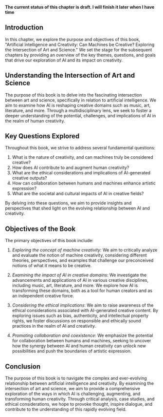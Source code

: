 **The current status of this chapter is draft. I will finish it later when I have time**

Introduction
------------

In this chapter, we explore the purpose and objectives of this book, "Artificial Intelligence and Creativity: Can Machines be Creative? Exploring the Intersection of Art and Science." We set the stage for the subsequent chapters by providing an overview of the key themes, questions, and goals that drive our exploration of AI and its impact on creativity.

Understanding the Intersection of Art and Science
-------------------------------------------------

The purpose of this book is to delve into the fascinating intersection between art and science, specifically in relation to artificial intelligence. We aim to examine how AI is reshaping creative domains such as music, art, literature, and more. Through a multidisciplinary lens, we seek to foster a deeper understanding of the potential, challenges, and implications of AI in the realm of human creativity.

Key Questions Explored
----------------------

Throughout this book, we strive to address several fundamental questions:

1. What is the nature of creativity, and can machines truly be considered creative?
2. How does AI contribute to and augment human creativity?
3. What are the ethical considerations and implications of AI-generated creative outputs?
4. How can collaboration between humans and machines enhance artistic expression?
5. What are the societal and cultural impacts of AI in creative fields?

By delving into these questions, we aim to provide insights and perspectives that shed light on the evolving relationship between AI and creativity.

Objectives of the Book
----------------------

The primary objectives of this book include:

1. *Exploring the concept of machine creativity*: We aim to critically analyze and evaluate the notion of machine creativity, considering different theories, perspectives, and examples that challenge our preconceived notions of what it means to be creative.

2. *Examining the impact of AI in creative domains*: We investigate the advancements and applications of AI in various creative disciplines, including music, art, literature, and more. We explore how AI is transforming these domains, both as a tool for human creators and as an independent creative force.

3. *Considering the ethical implications*: We aim to raise awareness of the ethical considerations associated with AI-generated creative content. By exploring issues such as bias, authenticity, and intellectual property rights, we foster discussions on responsible and ethically sound practices in the realm of AI and creativity.

4. *Promoting collaboration and coexistence*: We emphasize the potential for collaboration between humans and machines, seeking to uncover how the synergy between AI and human creativity can unlock new possibilities and push the boundaries of artistic expression.

Conclusion
----------

The purpose of this book is to navigate the complex and ever-evolving relationship between artificial intelligence and creativity. By examining the intersection of art and science, we aim to provide a comprehensive exploration of the ways in which AI is challenging, augmenting, and transforming human creativity. Through critical analysis, case studies, and ethical considerations, we hope to provoke thought, inspire dialogue, and contribute to the understanding of this rapidly evolving field.
